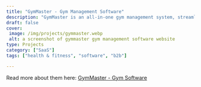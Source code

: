 ```yaml
---
title: "GymMaster - Gym Management Software"
description: "GymMaster is an all-in-one gym management system, streamlining thousands of clubs across 75+ countries."
draft: false
cover: 
 image: /img/projects/gymmaster.webp
 alt: a screenshot of gymmaster gym management software website
type: Projects
category: ["SaaS"]
tags: ["health & fitness", "software", "b2b"]

---
```


Read more about them here: <a href="https://www.GymMaster.com">GymMaster - Gym Software</a>